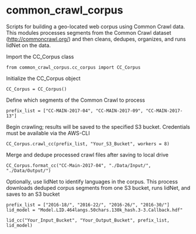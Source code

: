 # common_crawl_corpus

Scripts for building a geo-located web corpus using Common Crawl data. This modules processes segments from the Common Crawl dataset (http://commoncrawl.org/) and then cleans, dedupes, organizes, and runs lidNet on the data.

Import the CC_Corpus class

	from common_crawl_corpus.cc_corpus import CC_Corpus

Initialize the CC_Corpus object

	CC_Corpus = CC_Corpus()
	
Define which segments of the Common Crawl to process

	prefix_list = ["CC-MAIN-2017-04", "CC-MAIN-2017-09", "CC-MAIN-2017-13"]
	
Begin crawling; results will be saved to the specified S3 bucket. Credentials must be available via the AWS-CLI

	CC_Corpus.crawl_cc(prefix_list, "Your_S3_Bucket", workers = 8)

Merge and dedupe processed crawl files after saving to local drive

	CC_Corpus.format_cc("CC-Main-2017-04", "./Data/Input/", "./Data/Output/")

Optionally, use lidNet to identify languages in the corpus. This process downloads deduped corpus segments from one S3 bucket, runs lidNet, and saves to an S3 bucket

	prefix_list = ["2016-18/", "2016-22/", "2016-26/", "2016-30/"]
	lid_model = "Model.LID.464langs.50chars.130k_hash.3-3.Callback.hdf"

	lid_cc("Your_Input_Bucket", "Your_Output_Bucket", prefix_list, lid_model)
